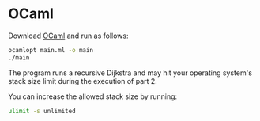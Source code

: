 # OCaml

Download [OCaml](https://ocaml.org/) and run as follows:

```bash
ocamlopt main.ml -o main
./main
```

The program runs a recursive Dijkstra and may hit your operating system's stack size limit during the execution of part 2.

You can increase the allowed stack size by running:

```bash
ulimit -s unlimited
```
